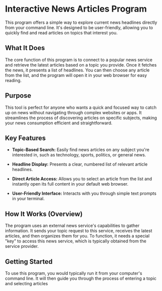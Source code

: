 # Interactive News Articles Program

This program offers a simple way to explore current news headlines directly from your command line. It's designed to be user-friendly, allowing you to quickly find and read articles on topics that interest you.

## What It Does

The core function of this program is to connect to a popular news service and retrieve the latest articles based on a topic you provide. Once it fetches the news, it presents a list of headlines. You can then choose any article from the list, and the program will open it in your web browser for easy reading.

## Purpose

This tool is perfect for anyone who wants a quick and focused way to catch up on news without navigating through complex websites or apps. It streamlines the process of discovering articles on specific subjects, making your news consumption efficient and straightforward.

## Key Features

* **Topic-Based Search:** Easily find news articles on any subject you're interested in, such as technology, sports, politics, or general news.

* **Headline Display:** Presents a clear, numbered list of relevant article headlines.

* **Direct Article Access:** Allows you to select an article from the list and instantly open its full content in your default web browser.

* **User-Friendly Interface:** Interacts with you through simple text prompts in your terminal.

## How It Works (Overview)

The program uses an external news service's capabilities to gather information. It sends your topic request to this service, receives the latest articles, and then organizes them for you. To function, it needs a special "key" to access this news service, which is typically obtained from the service provider.

## Getting Started

To use this program, you would typically run it from your computer's command line. It will then guide you through the process of entering a topic and selecting articles